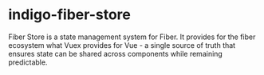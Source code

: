 # indigo-fiber-store

Fiber Store is a state management system for Fiber. It provides for the fiber ecosystem what Vuex provides for Vue - a single source of truth that ensures state can be shared across components while remaining predictable.
